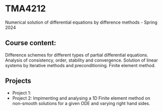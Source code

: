 # TMA4212
Numerical solution of differential equations by difference methods - Spring 2024

## Course content: 
Difference schemes for different types of partial differential equations. Analysis of consistency, order, stability and convergence. Solution of linear systems by iterative methods and preconditioning. Finite element method.

## Projects
* Project 1:
* Project 2: Impimenting and analysing a 1D Finite element method on non-smooth solutions for a given ODE and varying right hand sides.
